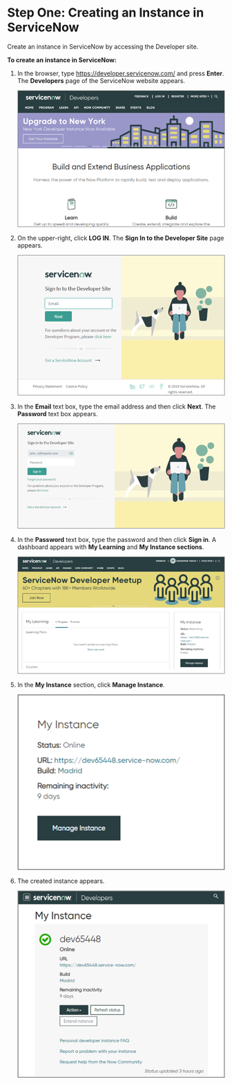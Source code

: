 [title]: # (Creating an Instance in ServiceNow)
[tags]: # (steps)
[priority]: # (1)
# Step One: Creating an Instance in ServiceNow

Create an instance in ServiceNow by accessing the Developer site.

__To create an instance in ServiceNow:__

1. In the browser, type https://developer.servicenow.com/ and press __Enter__. The __Developers__ page of the ServiceNow website appears.

   ![Dev Site](images/1.png)
1. On the upper-right, click __LOG IN__. The __Sign In to the Developer Site__ page appears.

   ![Sign in](images/2.png)
1. In the __Email__ text box, type the email address and then click __Next__. The __Password__ text box appears.

   ![Dashboard](images/3.png)
1. In the __Password__ text box, type the password and then click __Sign in__. A dashboard appears with __My Learning__ and __My Instance sections__.

   ![My Instance](images/4.png)
1. In the __My Instance__ section, click __Manage Instance__.

   ![New Instance](images/5.png)
1. The created instance appears.

   ![New Instance](images/6.png)
